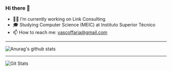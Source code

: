 ### Hi there 👋

- 👨‍💻 I’m currently working on Link Consulting
- 🎓 Studying Computer Science (MEIC) at Instituto Superior Técnico
- 📫 How to reach me: vascoffaria@gmail.com

__________________________________________________

![Anurag's github stats](https://github-readme-stats.vercel.app/api?username=vascofaria)

___________________________________________________

![Git Stats](https://camo.githubusercontent.com/d07b550524705c80c1057f23258401cf154ee35185bfe42b171871acb89c1ecb/68747470733a2f2f6769746875622d726561646d652d73746174732e76657263656c2e6170702f6170692f746f702d6c616e67732f3f757365726e616d653d766173636f6661726961267468656d653d6461726b26686964655f626f726465723d747275652662675f636f6c6f723d306431313137)

<!--
- 🌐 Visit my [website and portfolio][website]
-->
